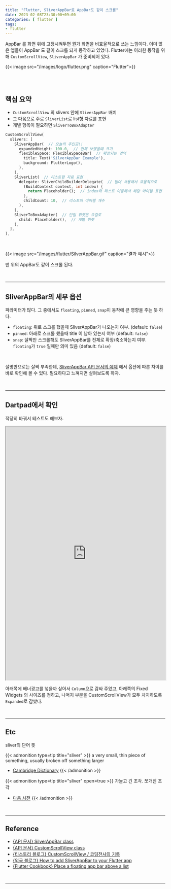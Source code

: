 ```yaml
---
title: "Flutter, SliverAppBar로 AppBar도 같이 스크롤"
date: 2023-02-08T23:30:00+09:00
categories: [ flutter ]
tags:
- flutter
---
```


AppBar 를 화면 위에 고정시켜두면 뭔가 화면을 비효율적으로 쓰는 느낌이다. 이미 많은 앱들이 AppBar 도 같이 스크롤 되게 동작하고 있었다. Flutter에는 이러한 동작을 위해 `CustomScrollView`, `SliverAppBar` 가 준비되어 있다.
<!--more-->

{{< image src="/images/logo/flutter.png" caption="Flutter">}}

<br/>
<br/>

## 핵심 요약
- `CustomScrollView` 의 slivers 안에 `SliverAppBar` 배치
- 그 다음으로 주로 `SliverList`로 list형 자료를 표현
- 개별 항목이 필요하면 `SliverToBoxAdapter`

```dart
CustomScrollView(  
  slivers: [  
    SliverAppBar(  // 오늘의 주인공!!
      expandedHeight: 100.0,  // 전체 보였을때 크기
      flexibleSpace: FlexibleSpaceBar(  // 확장되는 영역
        title: Text('SilverAppBar Example'),  
        background: FlutterLogo(),  
      ),  
    ),  
    SliverList(  // 리스트형 자료 표현
      delegate: SliverChildBuilderDelegate(  // 빌더 사용해서 효율적으로
        (BuildContext context, int index) {  
          return Placeholder();  // index와 리스트 이용해서 해당 아이템 표현
        },  
        childCount: 10,  // 리스트의 아이템 개수
      ),  
    ),  
    SliverToBoxAdapter(  // 단일 위젯은 요걸로
      child: Placeholder(),  // 개별 위젯
    ),  
  ],  
),
```

<br/>

{{< image src="/images/flutter/SilverAppBar.gif" caption="결과 예시">}}

맨 위의 AppBar도 같이 스크롤 된다.

<br/>

---

## SliverAppBar의 세부 옵션

파라미터가 많다. 그 중에서도 `floating`, `pinned`, `snap`이 동작에 큰 영향을 주는 듯 하다.
- `floating`: 위로 스크롤 했을때 SliverAppBar가 나오는지 여부. (default: `false`)
- `pinned`: 아래로 스크롤 했을때 title 이 남아 있는지 여부 (default: `false`)
- `snap`: 살짝만 스크롤해도 SliverAppBar를 전체로 확장/축소하는지 여부. `floating`가 `true` 일때만 의미 있음 (default: `false`)

<br/>

설명만으로는 살짝 부족한데, [SliverAppBar API 문서의 예제](https://api.flutter.dev/flutter/material/SliverAppBar-class.html#material.SliverAppBar.2) 에서 옵션에 따른 차이를 바로 확인해 볼 수 있다. 필요하다고 느껴지면 살펴보도록 하자.

<br/>

---

## Dartpad에서 확인
적당히 바꿔서 테스트도 해보자.

<iframe style="width:100%;height:800px;" src="https://dartpad.dev/embed-flutter.html?id=ea41f9e273c88e3dfb23f2e7dac5f2a9&split=60&theme=dark&run=true"></iframe>

아래쪽에 배너광고를 넣을까 싶어서 `Column`으로 감싸 주었고, 아래쪽의 Fixed Widgets 의 사이즈를 정하고, 나머지 부분을 CustomScrollView가 모두 차지하도록 `Expanded`로 감쌌다.

<br/>

---

## Etc
sliver의 단어 뜻

{{< admonition type=tip title="sliver" >}}
a very small, thin piece of something, usually broken off something larger
- [Cambridge Dictionary](https://dictionary.cambridge.org/us/dictionary/english/sliver)
{{< /admonition >}}

{{< admonition type=tip title="sliver" open=true >}}
가늘고 긴 조각. 쪼개진 조각
- [다음 사전](https://dic.daum.net/search.do?q=sliver)
{{< /admonition >}}

<br/>

---

## Reference
- [{API 문서} SilverAppBar class](https://api.flutter.dev/flutter/material/SliverAppBar-class.html)
- [{API 문서} CustomScrollView class](https://api.flutter.dev/flutter/widgets/CustomScrollView-class.html)
- [{티스토리 블로그} CustomScrollView / 코딩전사의 기록](https://dalgoodori.tistory.com/62)
- [{외국 블로그} How to add SliverAppBar to your Flutter app](https://blog.logrocket.com/how-to-add-sliverappbar-to-your-flutter-app/)
- [{Flutter Cookbook} Place a floating app bar above a list](https://docs.flutter.dev/cookbook/lists/floating-app-bar)

<br/>

---